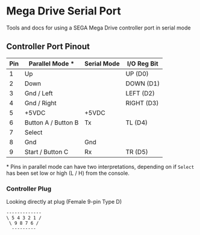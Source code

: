 # Mega Drive Serial Port
Tools and docs for using a SEGA Mega Drive controller port in serial mode

## Controller Port Pinout

| Pin | Parallel Mode * | Serial Mode | I/O Reg Bit |
|-----|-----------|--------|--------------|
| 1 | Up | | UP (D0) |
| 2 | Down | | DOWN (D1) |
| 3 | Gnd / Left | | LEFT (D2) |
| 4 | Gnd / Right | | RIGHT (D3) |
| 5 | +5VDC | +5VDC |
| 6 | Button A / Button B | Tx | TL (D4) |
| 7 | Select | |
| 8 | Gnd | Gnd |
| 9 | Start / Button C | Rx | TR (D5) |

\* Pins in parallel mode can have two interpretations, depending on if `Select` has been set low or high (L / H) from the console.

### Controller Plug
Looking directly at plug (Female 9-pin Type D)

```
-------------
\ 5 4 3 2 1 /
 \ 9 8 7 6 /
  ---------
```
